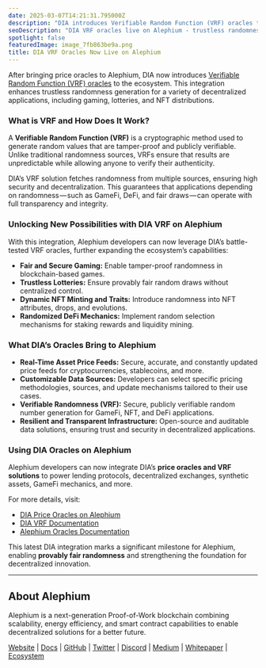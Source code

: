 ```yaml
---
date: 2025-03-07T14:21:31.795000Z
description: "DIA introduces Verifiable Random Function (VRF) oracles to Alephium, enhancing trustless randomness generation for gaming, lotteries, and NFT distributions in the ecosystem."
seoDescription: "DIA VRF oracles live on Alephium - trustless randomness generation for gaming, lotteries, NFT distributions. Enhanced oracle infrastructure."
spotlight: false
featuredImage: image_7fb863be9a.png
title: DIA VRF Oracles Now Live on Alephium
---
```


After bringing price oracles to Alephium, DIA now introduces [Verifiable Random Function (VRF) oracles](https://docs.alephium.org/infrastructure/Oracles/#randomness-oracles) to the ecosystem. This integration enhances trustless randomness generation for a variety of decentralized applications, including gaming, lotteries, and NFT distributions.

### What is VRF and How Does It Work?

A **Verifiable Random Function (VRF)** is a cryptographic method used to generate random values that are tamper-proof and publicly verifiable. Unlike traditional randomness sources, VRFs ensure that results are unpredictable while allowing anyone to verify their authenticity.

DIA’s VRF solution fetches randomness from multiple sources, ensuring high security and decentralization. This guarantees that applications depending on randomness — such as GameFi, DeFi, and fair draws — can operate with full transparency and integrity.

### Unlocking New Possibilities with DIA VRF on Alephium

With this integration, Alephium developers can now leverage DIA’s battle-tested VRF oracles, further expanding the ecosystem’s capabilities:

- **Fair and Secure Gaming:** Enable tamper-proof randomness in blockchain-based games.
- **Trustless Lotteries:** Ensure provably fair random draws without centralized control.
- **Dynamic NFT Minting and Traits:** Introduce randomness into NFT attributes, drops, and evolutions.
- **Randomized DeFi Mechanics:** Implement random selection mechanisms for staking rewards and liquidity mining.

### What DIA’s Oracles Bring to Alephium

- **Real-Time Asset Price Feeds:** Secure, accurate, and constantly updated price feeds for cryptocurrencies, stablecoins, and more.
- **Customizable Data Sources:** Developers can select specific pricing methodologies, sources, and update mechanisms tailored to their use cases.
- **Verifiable Randomness (VRF):** Secure, publicly verifiable random number generation for GameFi, NFT, and DeFi applications.
- **Resilient and Transparent Infrastructure:** Open-source and auditable data solutions, ensuring trust and security in decentralized applications.

### Using DIA Oracles on Alephium

Alephium developers can now integrate DIA’s **price oracles and VRF solutions** to power lending protocols, decentralized exchanges, synthetic assets, GameFi mechanics, and more.

For more details, visit:

- [DIA Price Oracles on Alephium](https://www.diadata.org/blog/post/dia-price-oracles-alephium-mainnet/)
- [DIA VRF Documentation](https://www.diadata.org/onchain-randomness/)
- [Alephium Oracles Documentation](https://docs.alephium.org/infrastructure/Oracles/)

This latest DIA integration marks a significant milestone for Alephium, enabling **provably fair randomness** and strengthening the foundation for decentralized innovation.

---

## About Alephium

Alephium is a next-generation Proof-of-Work blockchain combining scalability, energy efficiency, and smart contract capabilities to enable decentralized solutions for a better future.

[Website](/) | [Docs](https://docs.alephium.org/) | [GitHub](https://github.com/alephium) | [Twitter](https://twitter.com/alephium) | [Discord](/discord) | [Medium](https://medium.com/@alephium) | [Whitepaper](https://github.com/alephium/white-paper) | [Ecosystem](https://www.alph.land/)
